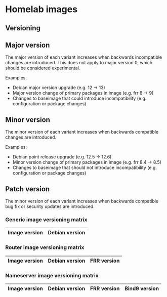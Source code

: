 # Homelab images

## Versioning

## Major version
The major version of each variant increases when backwards incompatible changes are introduced.
This does not apply to major version 0, which should be considered experimental.

Examples:
* Debian major version upgrade (e.g. 12 -> 13)
* Major version change of primary packages in image (e.g. frr 8 -> 9)
* Changes to baseimage that could introduce incompatibility (e.g. configuration or package changes)

## Minor version
The minor version of each variant increases when backwards compatible changes are introduced.

Examples:
* Debian point release upgrade (e.g. 12.5 -> 12.6)
* Minor version change of primary packages in image (e.g. frr 8.4 -> 8.5)
* Changes to baseimage that should not introduce incompatibility (e.g. configuration or package changes)

## Patch version
The minor version of each variant increases when backwards compatible bug fix or security updates are introduced.

### Generic image versioning matrix

| Image version | Debian version |
| ------------- | -------------- |

### Router image versioning matrix

| Image version | Debian version | FRR version |
| ------------- | -------------- | ----------- |

### Nameserver image versioning matrix

| Image version | Debian version | FRR version | Bind9 version |
| ------------- | -------------- | ----------- | ------------- |
